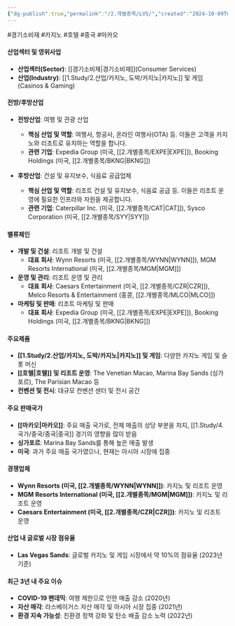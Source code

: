```yaml
---
{"dg-publish":true,"permalink":"/2.개별종목/LVS/","created":"2024-10-09T08:28:01.985+09:00","updated":"2025-06-03T20:05:59.972+09:00"}
---
```


#경기소비재 #카지노 #호텔 #중국 #마카오 

#### 산업섹터 및 영위사업

- **산업섹터(Sector)**: [[경기소비재\|경기소비재]](Consumer Services)
- **산업(Industry)**: [[1.Study/2.산업/카지노, 도박/카지노\|카지노]] 및 게임(Casinos & Gaming)

#### 전방/후방산업

- **전방산업**: 여행 및 관광 산업
    - **핵심 산업 및 역할**: 여행사, 항공사, 온라인 여행사(OTA) 등. 이들은 고객을 카지노와 리조트로 유치하는 역할을 합니다.
    - **관련 기업**: Expedia Group (미국, [[2.개별종목/EXPE\|EXPE]]), Booking Holdings (미국, [[2.개별종목/BKNG\|BKNG]])
      
- **후방산업**: 건설 및 유지보수, 식음료 공급업체
    - **핵심 산업 및 역할**: 리조트 건설 및 유지보수, 식음료 공급 등. 이들은 리조트 운영에 필요한 인프라와 자원을 제공합니다.
    - **관련 기업**: Caterpillar Inc. (미국, [[2.개별종목/CAT\|CAT]]), Sysco Corporation (미국, [[2.개별종목/SYY\|SYY]])

#### 밸류체인

- **개발 및 건설**: 리조트 개발 및 건설
    - **대표 회사**: Wynn Resorts (미국, [[2.개별종목/WYNN\|WYNN]]), MGM Resorts International (미국, [[2.개별종목/MGM\|MGM]])
- **운영 및 관리**: 리조트 운영 및 관리
    - **대표 회사**: Caesars Entertainment (미국, [[2.개별종목/CZR\|CZR]]), Melco Resorts & Entertainment (홍콩, [[2.개별종목/MLCO\|MLCO]])
- **마케팅 및 판매**: 리조트 마케팅 및 판매
    - **대표 회사**: Expedia Group (미국, [[2.개별종목/EXPE\|EXPE]]), Booking Holdings (미국, [[2.개별종목/BKNG\|BKNG]])

#### 주요제품

- **[[1.Study/2.산업/카지노, 도박/카지노\|카지노]] 및 게임**: 다양한 카지노 게임 및 슬롯 머신
- **[[호텔\|호텔]] 및 리조트 운영**: The Venetian Macao, Marina Bay Sands (싱가포르), The Parisian Macao 등
- **컨벤션 및 전시**: 대규모 컨벤션 센터 및 전시 공간

#### 주요 판매국가

- **[[마카오\|마카오]]**: 주요 매출 국가로, 전체 매출의 상당 부분을 차지, [[1.Study/4.국가/중국/중국\|중국]] 경기의 영향을 많이 받음
- **싱가포르**: Marina Bay Sands를 통해 높은 매출 발생
- **미국**: 과거 주요 매출 국가였으나, 현재는 아시아 시장에 집중

#### 경쟁업체

- **Wynn Resorts (미국, [[2.개별종목/WYNN\|WYNN]])**: 카지노 및 리조트 운영
- **MGM Resorts International (미국, [[2.개별종목/MGM\|MGM]])**: 카지노 및 리조트 운영
- **Caesars Entertainment (미국, [[2.개별종목/CZR\|CZR]])**: 카지노 및 리조트 운영

#### 산업 내 글로벌 시장 점유율

- **Las Vegas Sands**: 글로벌 카지노 및 게임 시장에서 약 10%의 점유율 (2023년 기준)

#### 최근 3년 내 주요 이슈

- **COVID-19 팬데믹**: 여행 제한으로 인한 매출 감소 (2020년)
- **자산 매각**: 라스베이거스 자산 매각 및 아시아 시장 집중 (2021년)
- **환경 지속 가능성**: 친환경 정책 강화 및 탄소 배출 감소 노력 (2022년)